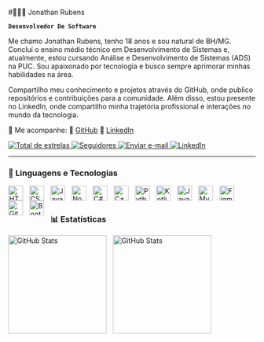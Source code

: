 #👨🏻‍💻 Jonathan Rubens

**`Desenvolvedor De Software`**

Me chamo Jonathan Rubens, tenho 18 anos e sou natural de BH/MG. Concluí o ensino médio técnico em Desenvolvimento de Sistemas e, atualmente, estou cursando Análise e Desenvolvimento de Sistemas (ADS) na PUC. Sou apaixonado por tecnologia e busco sempre aprimorar minhas habilidades na área.

Compartilho meu conhecimento e projetos através do GitHub, onde publico repositórios e contribuições para a comunidade. Além disso, estou presente no LinkedIn, onde compartilho minha trajetória profissional e interações no mundo da tecnologia.

📌 Me acompanhe:
🔗 [GitHub](https://github.com/Jonathan-Developer1)
🔗 [LinkedIn](https://www.linkedin.com/in/jonathan-rubens-60975628a/)

<p align="left">
    <!-- Badge de Estrelas do GitHub (dourado, sem número, com logo preta) -->
    <a href="https://github.com/Jonathan-Developer1?tab=repositories&sort=stargazers">
        <img 
            alt="Total de estrelas" 
            title="Total de estrelas GitHub" 
            src="https://custom-icon-badges.demolab.com/badge/Estrelas-debc04?style=for-the-badge&labelColor=e8a809&logo=star&logoColor=white"
        />
    </a>
    <!-- Badge de Seguidores do GitHub (roxo, sem número) -->
    <a href="https://github.com/Jonathan-Developer1?tab=followers">
        <img 
            alt="Seguidores" 
            title="Me siga no GitHub" 
            src="https://custom-icon-badges.demolab.com/badge/Seguidores-6f42c1?style=for-the-badge&labelColor=593099&logo=github&logoColor=white"
        />
    </a>
    <!-- Badge de E-mail (vermelho, sem número) -->
    <a href="https://mail.google.com/mail/?view=cm&to=jonathanrubens10@gmail.com&su=Contato&body=Olá,%20gostaria%20de%20falar%20com%20você!" target="_blank">
        <img 
            alt="Enviar e-mail" 
            title="Me envie um e-mail" 
            src="https://custom-icon-badges.demolab.com/badge/Email-FF0000?style=for-the-badge&labelColor=B20000&logo=mail&logoColor=white"
        /> 
    </a>
    <!-- Badge do LinkedIn (azul, sem número) -->
    <a href="https://www.linkedin.com/in/jonathan-rubens-60975628a/" target="_blank">
        <img 
            alt="LinkedIn" 
            title="Visite meu LinkedIn" 
            src="https://custom-icon-badges.demolab.com/badge/LinkedIn-0A66C2?style=for-the-badge&labelColor=004182&logo=linkedin&logoColor=white"
        />
    </a>
</p>







---

### 🤖 Linguagens e Tecnologias

<img 
    align="left" 
    alt="HTML"
    title="HTML" 
    width="30px" 
    style="padding-right: 10px;" 
    src="https://cdn.jsdelivr.net/gh/devicons/devicon@latest/icons/html5/html5-original.svg" 
/>
<img 
    align="left" 
    alt="CSS" 
    title="CSS"
    width="30px" 
    style="padding-right: 10px;" 
    src="https://cdn.jsdelivr.net/gh/devicons/devicon@latest/icons/css3/css3-original.svg" 
/>
<img 
    align="left" 
    alt="JavaScript" 
    title="JavaScript"
    width="30px" 
    style="padding-right: 10px;" 
    src="https://cdn.jsdelivr.net/gh/devicons/devicon@latest/icons/javascript/javascript-original.svg" 
/>
<img 
    align="left" 
    alt="Node" 
    title="Node"
    width="30px" 
    style="padding-right: 10px;" 
    src="https://cdn.jsdelivr.net/gh/devicons/devicon@latest/icons/nodejs/nodejs-original.svg" 
/>
<img 
    align="left" 
    alt="C#" 
    title="C#"
    width="30px" 
    style="padding-right: 10px;" 
    src="https://cdn.jsdelivr.net/gh/devicons/devicon@latest/icons/csharp/csharp-original.svg" 
/>
<img 
    align="left" 
    alt="C++"
    title="C++" 
    width="30px" 
    style="padding-right: 10px;" 
    src="https://cdn.jsdelivr.net/gh/devicons/devicon@latest/icons/cplusplus/cplusplus-original.svg" 
/>
<img 
    align="left" 
    alt="Python" 
    title="Python"
    width="30px" 
    style="padding-right: 10px;" 
    src="https://cdn.jsdelivr.net/gh/devicons/devicon@latest/icons/python/python-original.svg" 
/>
<img 
    align="left" 
    alt="Kotlin"
    title="Kotlin" 
    width="30px" 
    style="padding-right: 10px;" 
    src="https://cdn.jsdelivr.net/gh/devicons/devicon@latest/icons/kotlin/kotlin-original.svg"
/>
<img 
    align="left" 
    alt="Java"
    title="Java" 
    width="30px" 
    style="padding-right: 10px;" 
    src="https://cdn.jsdelivr.net/gh/devicons/devicon@latest/icons/java/java-original.svg" 
/>

<img 
    align="left" 
    alt="MySQL" 
    title="MySQL"
    width="30px" 
    style="padding-right: 10px;" 
    src="https://cdn.jsdelivr.net/gh/devicons/devicon@latest/icons/mysql/mysql-original.svg" 
/>
<img 
    align="left" 
    alt="Figma" 
    title="Figma"
    width="30px" 
    style="padding-right: 10px;" 
    src="https://cdn.jsdelivr.net/gh/devicons/devicon@latest/icons/figma/figma-original.svg" 
/>
<img 
    align="left" 
    alt="Git" 
    title="Git"
    width="30px" 
    style="padding-right: 10px;" 
    src="https://cdn.jsdelivr.net/gh/devicons/devicon@latest/icons/git/git-original.svg" 
/>
<img 
    align="left" 
    alt="BootStrap" 
    title="BootStrap"
    width="30px" 
    style="padding-right: 10px;" 
    src="https://cdn.jsdelivr.net/gh/devicons/devicon@latest/icons/bootstrap/bootstrap-original.svg" 
/>



<br/>
<br/>

### 📊 Estatísticas

<p>
  <img 
    align="left" 
    alt="GitHub Stats" 
    height="200" 
    style="padding-right: 10px;" 
    src="https://github-readme-stats.vercel.app/api?username=Jonathan-Developer1&show_icons=true&theme=tokyonight&include_all_commits=true&locale=pt-br" 
  />

<img 
      align="left" 
      alt="GitHub Stats" 
      height="200" 
      src="https://github-readme-stats.vercel.app/api/top-langs/?username=Jonathan-Developer1&theme=tokyonight&layout=compact&custom_title=Tecnologias&langs_count=9" 
  />

</p>
